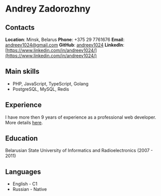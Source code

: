 # Andrey Zadorozhny

## Contacts

**Location**: Minsk, Belarus
**Phone**: +375 29 7761676
**Email**: andreev1024@gmail.com
**GitHub**: [andreev1024](https://github.com/andreev1024)
**LinkedIn**: [https://www.linkedin.com/in/andreev1024/](https://www.linkedin.com/in/andreev1024/)

## Main skills

-   PHP, JavaScript, TypeScript, Golang
-   PostgreSQL, MySQL, Redis

## Experience

I have more then 9 years of experience as a professional web developer. More details [here](https://www.linkedin.com/in/andreev1024/).

## Education

Belarusian State University of Informatics and Radioelectronics (2007 - 2011)

## Languages

-   English - C1
-   Russian - Native
